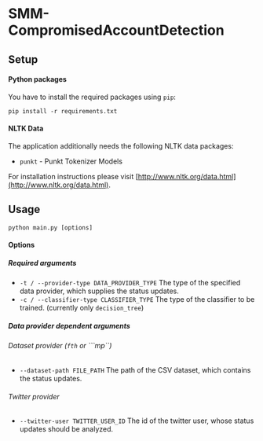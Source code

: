 # SMM-CompromisedAccountDetection

## Setup
#### Python packages
You have to install the required packages using ```pip```:
```
pip install -r requirements.txt
```

#### NLTK Data
The application additionally needs the following NLTK data packages:
- ```punkt``` - Punkt Tokenizer Models

For installation instructions please visit [http://www.nltk.org/data.html](http://www.nltk.org/data.html).

## Usage
```python main.py [options]```

#### Options
##### Required arguments
- ```-t / --provider-type DATA_PROVIDER_TYPE``` The type of the specified data provider, which supplies the status updates.
- ```-c / --classifier-type CLASSIFIER_TYPE``` The type of the classifier to be trained. (currently only ```decision_tree```)

##### Data provider dependent arguments
###### Dataset provider (```fth``` or ```mp``)
- ```--dataset-path FILE_PATH``` The path of the CSV dataset, which contains the status updates. 

###### Twitter provider
- ```--twitter-user TWITTER_USER_ID``` The id of the twitter user, whose status updates should be analyzed.